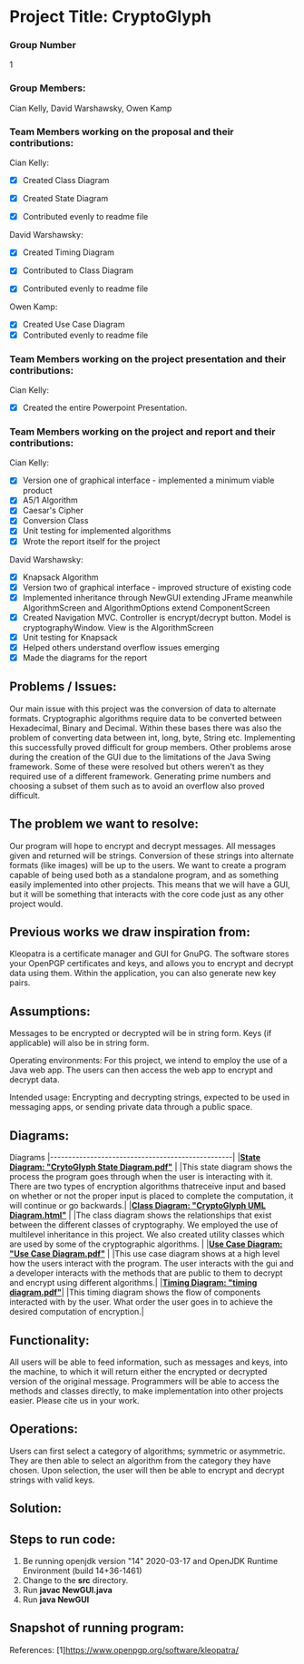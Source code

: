 # Project Title: CryptoGlyph

### Group Number
1

### Group Members: 
Cian Kelly, David Warshawsky, Owen Kamp

### Team Members working on the proposal and their contributions:
Cian Kelly:
- [x] Created Class Diagram
- [x] Created State Diagram
- [x] Contributed evenly to readme file


David Warshawsky:
- [x] Created Timing Diagram
- [x] Contributed to Class Diagram
- [x] Contributed evenly to readme file


Owen Kamp:
- [x] Created Use Case Diagram
- [x] Contributed evenly to readme file

### Team Members working on the project presentation and their contributions:
Cian Kelly:
- [x] Created the entire Powerpoint Presentation.

### Team Members working on the project and report and their contributions:
Cian Kelly:
- [x] Version one of graphical interface - implemented a minimum viable product
- [x] A5/1 Algorithm
- [x] Caesar's Cipher
- [x] Conversion Class
- [x] Unit testing for implemented algorithms
- [x] Wrote the report itself for the project

David Warshawsky:
- [x] Knapsack Algorithm
- [x] Version two of graphical interface - improved structure of existing code
- [x] Implemented inheritance through NewGUI extending JFrame meanwhile AlgorithmScreen and AlgorithmOptions extend ComponentScreen
- [x] Created Navigation MVC. Controller is encrypt/decrypt button. Model is cryptographyWindow. View is the AlgorithmScreen
- [x] Unit testing for Knapsack
- [x] Helped others understand overflow issues emerging
- [x] Made the diagrams for the report

## Problems / Issues:
Our main issue with this project was the conversion of data to alternate formats. Cryptographic algorithms require data to be converted between Hexadecimal, Binary and Decimal. Within these bases there was also the problem of converting data between int, long, byte, String etc. Implementing this successfully proved difficult for group members.
Other problems arose during the creation of the GUI due to the limitations of the Java Swing framework. Some of these were resolved but others weren't as they required use of a different framework.
Generating prime numbers and choosing a subset of them such as to avoid an overflow also proved difficult. 

## The problem we want to resolve:
Our program will hope to encrypt and decrypt messages. All messages given and returned will be strings. Conversion of these strings into alternate formats (like images) will be up to the users. We want to create a program capable of being used both as a standalone program, and as something easily implemented into other projects. This means that we will have a GUI, but it will be something that interacts with the core code just as any other project would.


## Previous works we draw inspiration from:
Kleopatra is a certificate manager and GUI for GnuPG. The software stores your OpenPGP certificates and keys, and allows you to encrypt and decrypt data using them. Within the application, you can also generate new key pairs.


## Assumptions:
Messages to be encrypted or decrypted will be in string form. Keys (if applicable) will also be in string form. 
  
Operating environments: For this project, we intend to employ the use of a Java web app. The users can then access the web app to encrypt and decrypt data.
  
Intended usage: Encrypting and decrypting strings, expected to be used in messaging apps, or sending private data through a public space.

## Diagrams:

Diagrams
|--------------------------------------------------|
|[**State Diagram: "CrytoGlyph State Diagram.pdf"**](https://github.com/OwenKamp/CS151-CryptoGlyph/blob/main/diagrams/CryptoGlyph%20State%20Diagram.pdf) | 
|This state diagram shows the process the program goes through when the user is interacting with it. There are two types of encryption algorithms thatreceive input and based on whether or not the proper input is placed to complete the computation, it will continue or go backwards.|
|[**Class Diagram: "CryptoGlyph UML Diagram.html"**](https://github.com/OwenKamp/CS151-CryptoGlyph/blob/main/diagrams/CryptoGlyph%20UML%20Diagram.html) |
|The class diagram shows the relationships that exist between the different classes of cryptography. We employed the use of multilevel inheritance in this project. We also created utility classes which are used by some of the cryptographic algorithms. |
|[**Use Case Diagram: "Use Case Diagram.pdf"**](https://github.com/OwenKamp/CS151-CryptoGlyph/blob/main/diagrams/Use%20Case%20Diagram.pdf)      |
|This use case diagram shows at a high level how the users interact with the program. The user interacts with the gui and a developer interacts with the methods that are public to them to decrypt and encrypt using different algorithms.|
|[**Timing Diagram: "timing diagram.pdf"**](https://github.com/OwenKamp/CS151-CryptoGlyph/blob/main/diagrams/timing%20diagram.pdf)|
|This timing diagram shows the flow of components interacted with by the user. What order the user goes in to achieve the desired computation of encryption.|

## Functionality:
All users will be able to feed information, such as messages and keys, into the machine, to which it will return either the encrypted or decrypted version of the original message. Programmers will be able to access the methods and classes directly, to make implementation into other projects easier.
Please cite us in your work.


## Operations:
Users can first select a category of algorithms; symmetric or asymmetric. They are then able to select an algorithm from the category they have chosen. Upon selection, the user will then be able to encrypt and decrypt strings with valid keys.

## Solution:


## Steps to run code:
1. Be running openjdk version "14" 2020-03-17 and OpenJDK Runtime Environment (build 14+36-1461)
2. Change to the **src** directory.
3. Run **javac NewGUI.java**
4. Run **java NewGUI**



## Snapshot of running program:


References:
[1]https://www.openpgp.org/software/kleopatra/
